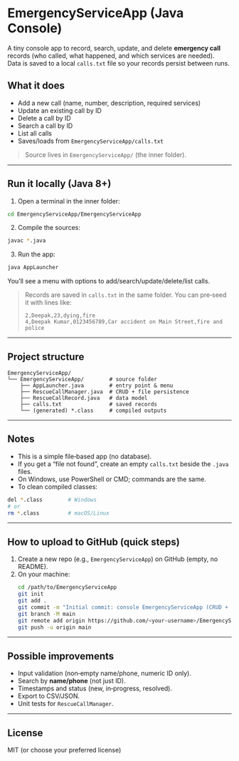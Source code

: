 # EmergencyServiceApp (Java Console)

A tiny console app to record, search, update, and delete **emergency call** records (who called, what happened, and which services are needed).  
Data is saved to a local `calls.txt` file so your records persist between runs.

## What it does
- Add a new call (name, number, description, required services)
- Update an existing call by ID
- Delete a call by ID
- Search a call by ID
- List all calls
- Saves/loads from `EmergencyServiceApp/calls.txt`

> Source lives in `EmergencyServiceApp/` (the inner folder).

---

## Run it locally (Java 8+)

1) Open a terminal in the inner folder:
```bash
cd EmergencyServiceApp/EmergencyServiceApp
```

2) Compile the sources:
```bash
javac *.java
```

3) Run the app:
```bash
java AppLauncher
```

You’ll see a menu with options to add/search/update/delete/list calls.

> Records are saved in `calls.txt` in the same folder. You can pre‑seed it with lines like:
> ```
> 2,Deepak,23,dying,fire
> 4,Deepak Kumar,0123456789,Car accident on Main Street,fire and police
> ```

---

## Project structure
```
EmergencyServiceApp/
└── EmergencyServiceApp/        # source folder
    ├── AppLauncher.java        # entry point & menu
    ├── RescueCallManager.java  # CRUD + file persistence
    ├── RescueCallRecord.java   # data model
    ├── calls.txt               # saved records
    └── (generated) *.class     # compiled outputs
```

---

## Notes
- This is a simple file‑based app (no database).
- If you get a “file not found”, create an empty `calls.txt` beside the `.java` files.
- On Windows, use PowerShell or CMD; commands are the same.
- To clean compiled classes:
```bash
del *.class        # Windows
# or
rm *.class         # macOS/Linux
```

---

## How to upload to GitHub (quick steps)
1. Create a new repo (e.g., `EmergencyServiceApp`) on GitHub (empty, no README).
2. On your machine:
   ```bash
   cd /path/to/EmergencyServiceApp
   git init
   git add .
   git commit -m "Initial commit: console EmergencyServiceApp (CRUD + file persistence)"
   git branch -M main
   git remote add origin https://github.com/<your-username>/EmergencyServiceApp.git
   git push -u origin main
   ```

---

## Possible improvements
- Input validation (non‑empty name/phone, numeric ID only).
- Search by **name/phone** (not just ID).
- Timestamps and status (new, in‑progress, resolved).
- Export to CSV/JSON.
- Unit tests for `RescueCallManager`.

---

## License
MIT (or choose your preferred license)
